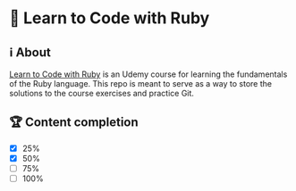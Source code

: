 # 🔻 Learn to Code with Ruby
## ℹ️ About
[Learn to Code with Ruby](https://www.udemy.com/course/learn-to-code-with-ruby-lang/) is an Udemy course for learning the fundamentals of the Ruby language. This repo is meant to serve as a way to store the solutions to the course exercises and practice Git.

## 🏆 Content completion
- [x]  25%
- [x]  50%
- [ ]  75%
- [ ] 100%